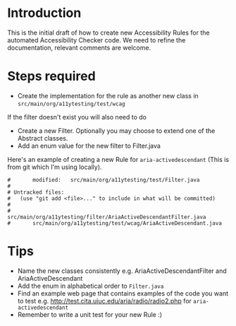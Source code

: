 # Introduction #
This is the initial draft of how to create new Accessibility Rules for the automated Accessibility Checker code. We need to refine the documentation, relevant comments are welcome.

# Steps required #
  * Create the implementation for the rule as another new class in ` src/main/org/a11ytesting/test/wcag `

If the filter doesn't exist you will also need to do
  * Create a new Filter. Optionally you may choose to extend one of the Abstract classes.
  * Add an enum value for the new filter to Filter.java

Here's an example of creating a new Rule for `aria-activedescendant` (This is from git which I'm using locally).

```
#       modified:   src/main/org/a11ytesting/test/Filter.java
#
# Untracked files:
#   (use "git add <file>..." to include in what will be committed)
#
#       src/main/org/a11ytesting/filter/AriaActiveDescendantFilter.java
#       src/main/org/a11ytesting/test/wcag/AriaActiveDescendant.java
```

# Tips #
  * Name the new classes consistently e.g. AriaActiveDescendantFilter and AriaActiveDescendant
  * Add the enum in alphabetical order to `Filter.java`
  * Find an example web page that contains examples of the code you want to test e.g. http://test.cita.uiuc.edu/aria/radio/radio2.php for `aria-activedescendant`
  * Remember to write a unit test for your new Rule :)